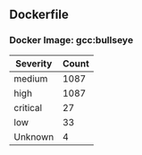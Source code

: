 ## Dockerfile

### Docker Image: gcc:bullseye
| Severity | Count |
|----------|-------|
| medium | 1087 |
| high | 1087 |
| critical | 27 |
| low | 33 |
| Unknown | 4 |